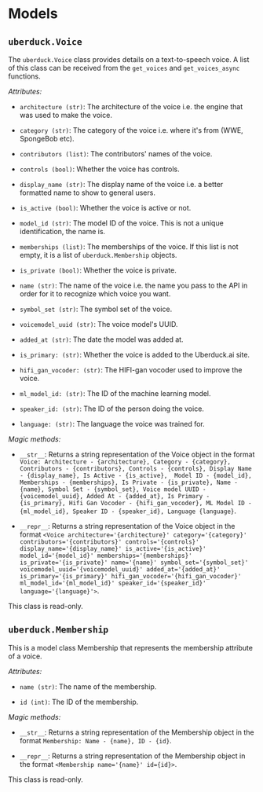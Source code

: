# Models

## `uberduck.Voice`

The `uberduck.Voice` class provides details on a text-to-speech voice. A list of this class can be received from the `get_voices` and `get_voices_async` functions.

*Attributes:*

* `architecture (str)`: The architecture of the voice i.e. the engine that was used to make the voice.

* `category (str)`: The category of the voice i.e. where it's from (WWE, SpongeBob etc).

* `contributors (list)`: The contributors' names of the voice.

* `controls (bool)`: Whether the voice has controls.

* `display_name (str)`: The display name of the voice i.e. a better formatted name to show to general users.

* `is_active (bool)`: Whether the voice is active or not.
  
* `model_id (str)`: The model ID of the voice. This is not a unique identification, the name is.

* `memberships (list)`: The memberships of the voice. If this list is not empty, it is a list of `uberduck.Membership` objects.

* `is_private (bool)`: Whether the voice is private.

* `name (str)`: The name of the voice i.e. the name you pass to the API in order for it to recognize which voice you want.

* `symbol_set (str)`: The symbol set of the voice.

* `voicemodel_uuid (str)`: The voice model's UUID.

* `added_at (str)`: The date the model was added at.

* `is_primary: (str)`: Whether the voice is added to the Uberduck.ai site.

* `hifi_gan_vocoder: (str)`: The HIFI-gan vocoder used to improve the voice.

* `ml_model_id: (str)`: The ID of the machine learning model.

* `speaker_id: (str)`: The ID of the person doing the voice.

* `language: (str)`: The language the voice was trained for.

*Magic methods:*

* `__str__`: Returns a string representation of the Voice object in the format `Voice: Architecture - {architecture}, Category - {category}, Contributors - {contributors}, Controls - {controls}, Display Name - {display_name}, Is Active - {is_active},  Model ID - {model_id}, Memberships - {memberships}, Is Private - {is_private}, Name - {name}, Symbol Set - {symbol_set}, Voice model UUID - {voicemodel_uuid}, Added At - {added_at}, Is Primary - {is_primary}, Hifi Gan Vocoder - {hifi_gan_vocoder}, ML Model ID - {ml_model_id}, Speaker ID - {speaker_id}, Language {language}`.
    
* `__repr__`: Returns a string representation of the Voice object in the format `<Voice architecture='{architecture}' category='{category}' contributors='{contributors}' controls='{controls}' display_name='{display_name}' is_active='{is_active}' model_id='{model_id}' memberships='{memberships}' is_private='{is_private}' name='{name}' symbol_set='{symbol_set}' voicemodel_uuid='{voicemodel_uuid}' added_at='{added_at}' is_primary='{is_primary}' hifi_gan_vocoder='{hifi_gan_vocoder}' ml_model_id='{ml_model_id}' speaker_id='{speaker_id}' language='{language}'>`.

This class is read-only.

## `uberduck.Membership`

This is a model class Membership that represents the membership attribute of a voice.
    
*Attributes:*

* `name (str)`: The name of the membership.

* `id (int)`: The ID of the membership.

*Magic methods:*

* `__str__`: Returns a string representation of the Membership object in the format `Membership: Name - {name}, ID - {id}`.

* `__repr__`: Returns a string representation of the Membership object in the format `<Membership name='{name}' id={id}>`.

This class is read-only.